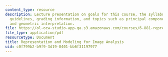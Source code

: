 ```yaml
---
content_type: resource
description: Lecture presentation on goals for this course, the syllabus, presentation
  guidelines, grading information, and topics such as principal component analysis
  and geometric interpretation.
file: https://ol-ocw-studio-app-qa.s3.amazonaws.com/courses/6-881-representation-and-modeling-for-image-analysis-spring-2005/c0f799b2b9f93d198401bb6f31197977_l01.pdf
file_type: application/pdf
resourcetype: Document
title: Representation and Modeling for Image Analysis
uid: c0f799b2-b9f9-3d19-8401-bb6f31197977
---
```

